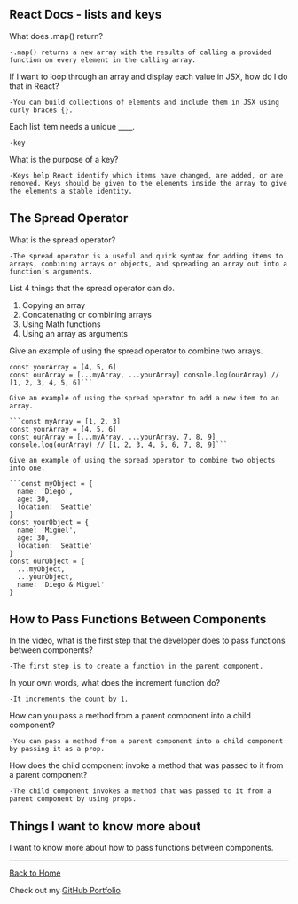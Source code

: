 ## React Docs - lists and keys

What does .map() return?

    -.map() returns a new array with the results of calling a provided function on every element in the calling array.

If I want to loop through an array and display each value in JSX, how do I do that in React?

    -You can build collections of elements and include them in JSX using curly braces {}.

Each list item needs a unique ____.

    -key

What is the purpose of a key?

    -Keys help React identify which items have changed, are added, or are removed. Keys should be given to the elements inside the array to give the elements a stable identity.

## The Spread Operator

What is the spread operator?

    -The spread operator is a useful and quick syntax for adding items to arrays, combining arrays or objects, and spreading an array out into a function’s arguments.

List 4 things that the spread operator can do.

1. Copying an array
2. Concatenating or combining arrays
3. Using Math functions
4. Using an array as arguments

Give an example of using the spread operator to combine two arrays.

```const myArray = [1, 2, 3] 
const yourArray = [4, 5, 6] 
const ourArray = [...myArray, ...yourArray] console.log(ourArray) // [1, 2, 3, 4, 5, 6]```

Give an example of using the spread operator to add a new item to an array.

```const myArray = [1, 2, 3]
const yourArray = [4, 5, 6]
const ourArray = [...myArray, ...yourArray, 7, 8, 9]
console.log(ourArray) // [1, 2, 3, 4, 5, 6, 7, 8, 9]```

Give an example of using the spread operator to combine two objects into one.

```const myObject = { 
  name: 'Diego', 
  age: 30, 
  location: 'Seattle' 
}
const yourObject = { 
  name: 'Miguel', 
  age: 30, 
  location: 'Seattle' 
}
const ourObject = { 
  ...myObject, 
  ...yourObject, 
  name: 'Diego & Miguel' 
}
```

## How to Pass Functions Between Components

In the video, what is the first step that the developer does to pass functions between components?

    -The first step is to create a function in the parent component.

In your own words, what does the increment function do?

    -It increments the count by 1.

How can you pass a method from a parent component into a child component?

    -You can pass a method from a parent component into a child component by passing it as a prop.

How does the child component invoke a method that was passed to it from a parent component?

    -The child component invokes a method that was passed to it from a parent component by using props.

## Things I want to know more about

I want to know more about how to pass functions between components.

---

[Back to Home](README.md)

Check out my [GitHub Portfolio](https://github.com/dmenezessousa/)








